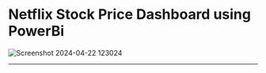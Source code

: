 # Netflix Stock Price Dashboard using PowerBi
![Screenshot 2024-04-22 123024](https://github.com/NSVpriya/Stock_Price_Dashboard_using_PowerBi/assets/92686615/ec4979bf-1402-49c5-a57b-d62dc96fb629)

<hr />
<br />
<div align="center">
